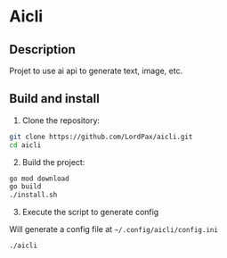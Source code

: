 # Aicli

## Description

Projet to use ai api to generate text, image, etc.

## Build and install

1. Clone the repository:

```bash
git clone https://github.com/LordPax/aicli.git
cd aicli
```

2. Build the project:

```bash
go mod download
go build
./install.sh
```

3. Execute the script to generate config

Will generate a config file at `~/.config/aicli/config.ini`

```bash
./aicli
```
